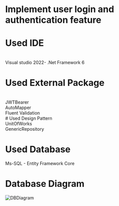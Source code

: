 # Implement user login and authentication feature
# Used IDE
<br/>
Visual studio 2022- .Net Framework 6


# Used External Package
<br/>
  JWTBearer<br/>
  AutoMapper<br/>
  Fluent Validation<br/>
# Used Design Pattern<br/>
  UnitOfWorks<br/>
  GenericRepository<br/>
  
# Used Database<br/>
  Ms-SQL - Entity Framework Core

# Database Diagram

![DBDiagram](https://user-images.githubusercontent.com/58319579/159122810-ee2d02f4-1b6e-4c12-84e5-3deae467bf8c.png)
  
